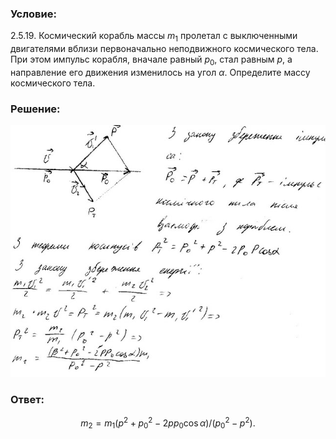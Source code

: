 ###  Условие: 

$2.5.19.$ Космический корабль массы $m_1$ пролетал с выключенными двигателями вблизи первоначально неподвижного космического тела. При этом импульс корабля, вначале равный $p_0$, стал равным $p$, а направление его движения изменилось на угол $\alpha$. Определите массу космического тела. 

###  Решение: 

![|640x511, 67%](../../img/2.5.19/sol.jpg) 

###  Ответ: 


$$
m_2=m_1(p^2+p_0^2-2pp_0\cos\alpha)/(p_0^2-p^2).
$$